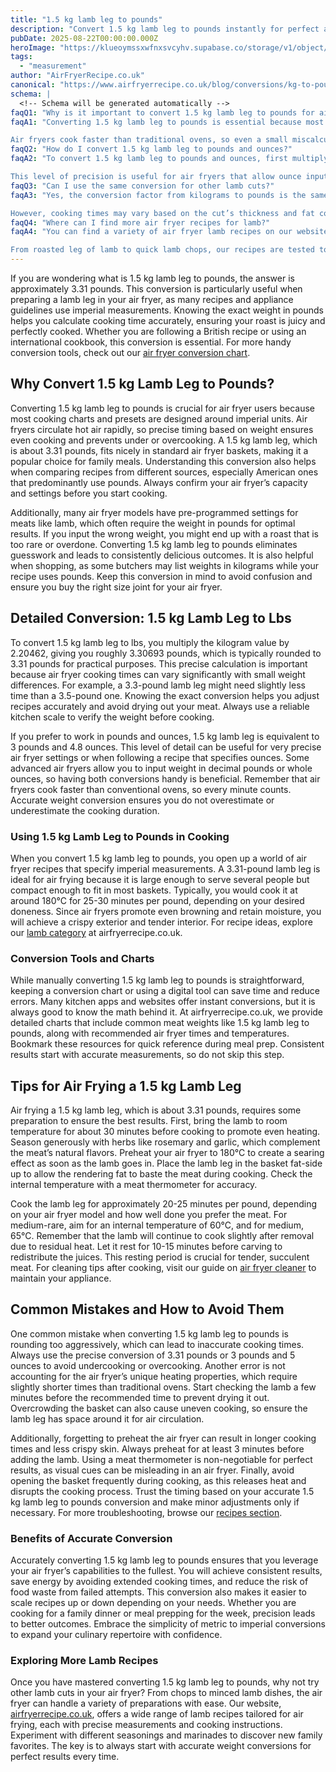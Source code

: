 ```yaml
---
title: "1.5 kg lamb leg to pounds"
description: "Convert 1.5 kg lamb leg to pounds instantly for perfect air fryer cooking times and temperatures. Get juicy, tender results every time with our simple guide."
pubDate: 2025-08-22T00:00:00.000Z
heroImage: "https://klueoymssxwfnxsvcyhv.supabase.co/storage/v1/object/public/Shmucket/1-5-kg-lamb-leg-to-pounds.webp"
tags:
  - "measurement"
author: "AirFryerRecipe.co.uk"
canonical: "https://www.airfryerrecipe.co.uk/blog/conversions/kg-to-pounds/1-5-kg-lamb-leg-to-pounds"
schema: |
  <!-- Schema will be generated automatically -->
faqQ1: "Why is it important to convert 1.5 kg lamb leg to pounds for air frying?"
faqA1: "Converting 1.5 kg lamb leg to pounds is essential because most air fryer recipes and appliance settings use imperial measurements. Accurate conversion ensures you set the correct cooking time and temperature, leading to perfectly cooked, juicy lamb without guesswork.

Air fryers cook faster than traditional ovens, so even a small miscalculation in weight can result in over or undercooking. Knowing that 1.5 kg equals approximately 3.31 pounds helps you follow recipes precisely and achieve consistent results every time."
faqQ2: "How do I convert 1.5 kg lamb leg to pounds and ounces?"
faqA2: "To convert 1.5 kg lamb leg to pounds and ounces, first multiply 1.5 by 2.20462 to get pounds (approximately 3.30693). The decimal part (0.30693) multiplied by 16 gives you ounces, so 1.5 kg is roughly 3 pounds and 4.8 ounces.

This level of precision is useful for air fryers that allow ounce input or for recipes specifying small increments. Rounding to 3 pounds and 5 ounces is practical for most home cooking needs and ensures your air fryer timing is on point."
faqQ3: "Can I use the same conversion for other lamb cuts?"
faqA3: "Yes, the conversion factor from kilograms to pounds is the same for all lamb cuts, including chops, shanks, or shoulder. Whether you are converting 1.5 kg lamb leg to pounds or another cut, multiplying by 2.20462 will give you the accurate weight in pounds.

However, cooking times may vary based on the cut’s thickness and fat content, so always adjust air fryer settings accordingly. Use a meat thermometer to check for doneness, especially for uneven cuts like chops or diced lamb."
faqQ4: "Where can I find more air fryer recipes for lamb?"
faqA4: "You can find a variety of air fryer lamb recipes on our website, airfryerrecipe.co.uk, specifically in the lamb category. These recipes include detailed instructions, cooking times, and temperature settings tailored for air fryers.

From roasted leg of lamb to quick lamb chops, our recipes are tested to ensure great results. Remember to convert weights accurately if needed, and explore different marinades and seasonings to suit your taste preferences."
---
```

<p>If you are wondering what is 1.5 kg lamb leg to pounds, the answer is approximately 3.31 pounds. This conversion is particularly useful when preparing a lamb leg in your air fryer, as many recipes and appliance guidelines use imperial measurements. Knowing the exact weight in pounds helps you calculate cooking time accurately, ensuring your roast is juicy and perfectly cooked. Whether you are following a British recipe or using an international cookbook, this conversion is essential. For more handy conversion tools, check out our <a href=https://www.airfryerrecipe.co.uk/air-fryer-conversion-chart>air fryer conversion chart</a>.</p>

<h2>Why Convert 1.5 kg Lamb Leg to Pounds?</h2>
<p>Converting 1.5 kg lamb leg to pounds is crucial for air fryer users because most cooking charts and presets are designed around imperial units. Air fryers circulate hot air rapidly, so precise timing based on weight ensures even cooking and prevents under or overcooking. A 1.5 kg lamb leg, which is about 3.31 pounds, fits nicely in standard air fryer baskets, making it a popular choice for family meals. Understanding this conversion also helps when comparing recipes from different sources, especially American ones that predominantly use pounds. Always confirm your air fryer’s capacity and settings before you start cooking.</p>
<p>Additionally, many air fryer models have pre-programmed settings for meats like lamb, which often require the weight in pounds for optimal results. If you input the wrong weight, you might end up with a roast that is too rare or overdone. Converting 1.5 kg lamb leg to pounds eliminates guesswork and leads to consistently delicious outcomes. It is also helpful when shopping, as some butchers may list weights in kilograms while your recipe uses pounds. Keep this conversion in mind to avoid confusion and ensure you buy the right size joint for your air fryer.</p>

<h2>Detailed Conversion: 1.5 kg Lamb Leg to Lbs</h2>
<p>To convert 1.5 kg lamb leg to lbs, you multiply the kilogram value by 2.20462, giving you roughly 3.30693 pounds, which is typically rounded to 3.31 pounds for practical purposes. This precise calculation is important because air fryer cooking times can vary significantly with small weight differences. For example, a 3.3-pound lamb leg might need slightly less time than a 3.5-pound one. Knowing the exact conversion helps you adjust recipes accurately and avoid drying out your meat. Always use a reliable kitchen scale to verify the weight before cooking.</p>
<p>If you prefer to work in pounds and ounces, 1.5 kg lamb leg is equivalent to 3 pounds and 4.8 ounces. This level of detail can be useful for very precise air fryer settings or when following a recipe that specifies ounces. Some advanced air fryers allow you to input weight in decimal pounds or whole ounces, so having both conversions handy is beneficial. Remember that air fryers cook faster than conventional ovens, so every minute counts. Accurate weight conversion ensures you do not overestimate or underestimate the cooking duration.</p>

<h3>Using 1.5 kg Lamb Leg to Pounds in Cooking</h3>
<p>When you convert 1.5 kg lamb leg to pounds, you open up a world of air fryer recipes that specify imperial measurements. A 3.31-pound lamb leg is ideal for air frying because it is large enough to serve several people but compact enough to fit in most baskets. Typically, you would cook it at around 180°C for 25-30 minutes per pound, depending on your desired doneness. Since air fryers promote even browning and retain moisture, you will achieve a crispy exterior and tender interior. For recipe ideas, explore our <a href=https://www.airfryerrecipe.co.uk/recipe-category/lamb>lamb category</a> at airfryerrecipe.co.uk.</p>

<h3>Conversion Tools and Charts</h3>
<p>While manually converting 1.5 kg lamb leg to pounds is straightforward, keeping a conversion chart or using a digital tool can save time and reduce errors. Many kitchen apps and websites offer instant conversions, but it is always good to know the math behind it. At airfryerrecipe.co.uk, we provide detailed charts that include common meat weights like 1.5 kg lamb leg to pounds, along with recommended air fryer times and temperatures. Bookmark these resources for quick reference during meal prep. Consistent results start with accurate measurements, so do not skip this step.</p>

<h2>Tips for Air Frying a 1.5 kg Lamb Leg</h2>
<p>Air frying a 1.5 kg lamb leg, which is about 3.31 pounds, requires some preparation to ensure the best results. First, bring the lamb to room temperature for about 30 minutes before cooking to promote even heating. Season generously with herbs like rosemary and garlic, which complement the meat’s natural flavors. Preheat your air fryer to 180°C to create a searing effect as soon as the lamb goes in. Place the lamb leg in the basket fat-side up to allow the rendering fat to baste the meat during cooking. Check the internal temperature with a meat thermometer for accuracy.</p>
<p>Cook the lamb leg for approximately 20-25 minutes per pound, depending on your air fryer model and how well done you prefer the meat. For medium-rare, aim for an internal temperature of 60°C, and for medium, 65°C. Remember that the lamb will continue to cook slightly after removal due to residual heat. Let it rest for 10-15 minutes before carving to redistribute the juices. This resting period is crucial for tender, succulent meat. For cleaning tips after cooking, visit our guide on <a href=https://www.airfryerrecipe.co.uk/air-fryer-cleaner>air fryer cleaner</a> to maintain your appliance.</p>

<h2>Common Mistakes and How to Avoid Them</h2>
<p>One common mistake when converting 1.5 kg lamb leg to pounds is rounding too aggressively, which can lead to inaccurate cooking times. Always use the precise conversion of 3.31 pounds or 3 pounds and 5 ounces to avoid undercooking or overcooking. Another error is not accounting for the air fryer’s unique heating properties, which require slightly shorter times than traditional ovens. Start checking the lamb a few minutes before the recommended time to prevent drying it out. Overcrowding the basket can also cause uneven cooking, so ensure the lamb leg has space around it for air circulation.</p>
<p>Additionally, forgetting to preheat the air fryer can result in longer cooking times and less crispy skin. Always preheat for at least 3 minutes before adding the lamb. Using a meat thermometer is non-negotiable for perfect results, as visual cues can be misleading in an air fryer. Finally, avoid opening the basket frequently during cooking, as this releases heat and disrupts the cooking process. Trust the timing based on your accurate 1.5 kg lamb leg to pounds conversion and make minor adjustments only if necessary. For more troubleshooting, browse our <a href=https://www.airfryerrecipe.co.uk/recipes>recipes section</a>.</p>

<h3>Benefits of Accurate Conversion</h3>
<p>Accurately converting 1.5 kg lamb leg to pounds ensures that you leverage your air fryer’s capabilities to the fullest. You will achieve consistent results, save energy by avoiding extended cooking times, and reduce the risk of food waste from failed attempts. This conversion also makes it easier to scale recipes up or down depending on your needs. Whether you are cooking for a family dinner or meal prepping for the week, precision leads to better outcomes. Embrace the simplicity of metric to imperial conversions to expand your culinary repertoire with confidence.</p>

<h3>Exploring More Lamb Recipes</h3>
<p>Once you have mastered converting 1.5 kg lamb leg to pounds, why not try other lamb cuts in your air fryer? From chops to minced lamb dishes, the air fryer can handle a variety of preparations with ease. Our website, <a href=https://www.airfryerrecipe.co.uk/>airfryerrecipe.co.uk</a>, offers a wide range of lamb recipes tailored for air frying, each with precise measurements and cooking instructions. Experiment with different seasonings and marinades to discover new family favorites. The key is to always start with accurate weight conversions for perfect results every time.</p>
